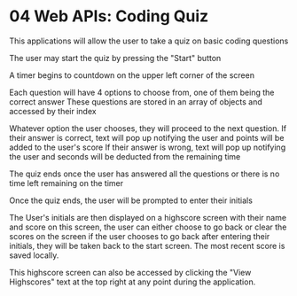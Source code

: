 # 04 Web APIs: Coding Quiz
This applications will allow the user to take a quiz on basic coding questions

The user may start the quiz by pressing the "Start" button

A timer begins to countdown on the upper left corner of the screen

Each question will have 4 options to choose from, one of them being the correct answer
    These questions are stored in an array of objects and accessed by their index

Whatever option the user chooses, they will proceed to the next question.
    If their answer is correct, text will pop up notifying the user and points will be added to the user's score
    If their answer is wrong, text will pop up notifying the user and seconds will be deducted from the remaining time

The quiz ends once the user has answered all the questions or there is no time left remaining on the timer

Once the quiz ends, the user will be prompted to enter their initials

The User's initials are then displayed on a highscore screen with their name and score
    on this screen, the user can either choose to go back or clear the scores on the screen
    if the user chooses to go back after entering their initials, they will be taken back to the start screen.
    The most recent score is saved locally.

This highscore screen can also be accessed by clicking the "View Highscores" text at the top right at any point during the application.
